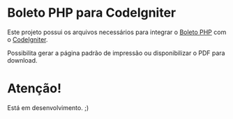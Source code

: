 # Boleto PHP para CodeIgniter

Este projeto possui os arquivos necessários para integrar o [Boleto PHP](http://boletophp.com.br/) com o [CodeIgniter](http://codeigniter.com/).

Possibilita gerar a página padrão de impressão ou disponibilizar o PDF para download.

# Atenção!

Está em desenvolvimento. ;)